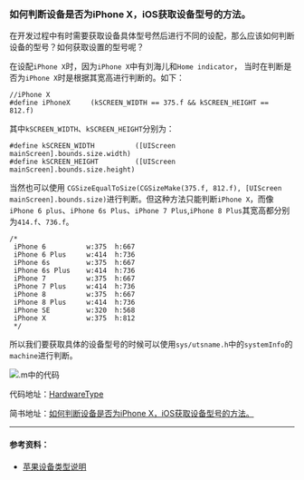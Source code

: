 
###  如何判断设备是否为iPhone X，iOS获取设备型号的方法。
 在开发过程中有时需要获取设备具体型号然后进行不同的设配，那么应该如何判断设备的型号？如何获取设置的型号呢？

 在设配`iPhone X`时，因为`iPhone X`中有刘海儿和`Home indicator`， 当时在判断是否为`iPhone X`时是根据其宽高进行判断的。如下：

```
//iPhone X
#define iPhoneX     (kSCREEN_WIDTH == 375.f && kSCREEN_HEIGHT == 812.f)
```
 其中`kSCREEN_WIDTH`、`kSCREEN_HEIGHT`分别为：

```
#define kSCREEN_WIDTH          ([UIScreen mainScreen].bounds.size.width)
#define kSCREEN_HEIGHT         ([UIScreen mainScreen].bounds.size.height)
```
当然也可以使用 `CGSizeEqualToSize(CGSizeMake(375.f, 812.f), [UIScreen mainScreen].bounds.size)`进行判断。但这种方法只能判断`iPhone X`，而像`iPhone 6 plus`、`iPhone 6s Plus`、`iPhone 7 Plus`,`iPhone 8 Plus`其宽高都分别为`414.f`、`736.f`。

```
/*
 iPhone 6          w:375  h:667
 iPhone 6 Plus     w:414  h:736
 iPhone 6s         w:375  h:667
 iPhone 6s Plus    w:414  h:736
 iPhone 7          w:375  h:667
 iPhone 7 Plus     w:414  h:736
 iPhone 8          w:375  h:667
 iPhone 8 Plus     w:414  h:736
 iPhone SE         w:320  h:568
 iPhone X          w:375  h:812
 */
```

所以我们要获取具体的设备型号的时候可以使用`sys/utsname.h`中的`systemInfo`的`machine`进行判断。

![.m中的代码](http://upload-images.jianshu.io/upload_images/1388397-f3be3dce72ee1e16.png?imageMogr2/auto-orient/strip%7CimageView2/2/w/1240)

 代码地址：[HardwareType](https://www.theiphonewiki.com/wiki/Models)
 
 简书地址：[如何判断设备是否为iPhone X，iOS获取设备型号的方法。](http://www.jianshu.com/p/d40d701889a6)

------------------


#### 参考资料：
- [苹果设备类型说明](https://developer.apple.com/ios/human-interface-guidelines/overview/themes/)
